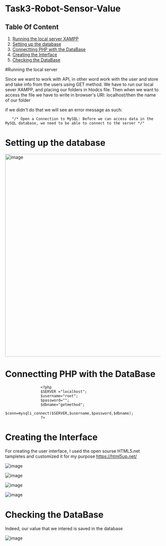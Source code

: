 # Task3-Robot-Sensor-Value


## Table Of Content
1. [Running the local server XAMPP](#Running-the-local-server)
2. [Setting up the database](#Setting-up-the-database)
3. [Connectting PHP with the DataBase](#Connectting-PHP-with-the-DataBase) 
4. [Creating the Interface](#Creating-the-Interface)
5. [Checking the DataBase](#Checking-the-DataBase) 



#Running the local server

Since we want to work with API, in other word work with the user and store and take info from the users using GET method. 
We have to run our local sever XAMPP, and placing our folders in htodcs file. Then when we want to access the file we have to write in 
browser's URl: 
        localhost/then the name of our folder
        
if we didn't do that we will see an error message as such:


       "/* Open a Connection to MySQL: Before we can access data in the MySQL database, we need to be able to connect to the server */"

# Setting up the database


<img width="654" alt="image" src="https://user-images.githubusercontent.com/63984422/184484730-cdd30206-b9f3-4cd9-a657-9e4620bd26ff.png">


# Connectting PHP with the DataBase 

                    <?php
                    $SERVER ="localhost";
                    $username="root";
                    $password="";
                    $dbname="getmethod";
                    $conn=mysqli_connect($SERVER,$username,$password,$dbname);
                    ?>
                    
                    
 # Creating the Interface
 
 For creating the user interface, I used the open sourse HTML5.net tampletes and customized it for my purpose 
 https://html5up.net/
 
 ![image](https://user-images.githubusercontent.com/63984422/185338916-d8f3eb53-7156-4dc2-8cbf-ee13428dacf6.png)


![image](https://user-images.githubusercontent.com/63984422/185338946-ae03fed0-f8fd-4793-a232-9b69d1d83b40.png)


![image](https://user-images.githubusercontent.com/63984422/185338974-f10c3d13-dbe1-46a6-bc0d-568a6ebe8fd1.png)


![image](https://user-images.githubusercontent.com/63984422/185339030-80f56274-50db-41ef-a55c-d4e72eb6001d.png)



# Checking the DataBase

Indeed, our value that we intered is saved in the database

![image](https://user-images.githubusercontent.com/63984422/185339729-b6069a18-296b-45f9-8eea-1da3fb368625.png)

